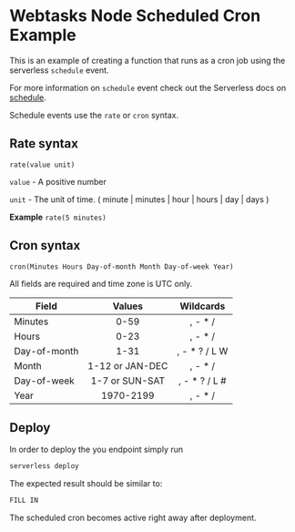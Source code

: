 <!--
title: Webtasks Scheduled Cron example in NodeJS
description: This is an example of creating a function that runs as a cron job using the serverless 'schedule' event.
layout: Doc
-->
# Webtasks Node Scheduled Cron Example

This is an example of creating a function that runs as a cron job using the serverless `schedule` event.

For more information on `schedule` event check out the Serverless docs on [schedule](https://serverless.com/framework/docs/providers/webtasks/events/schedule/).

Schedule events use the `rate` or `cron` syntax.

## Rate syntax

```pseudo
rate(value unit)
```

`value` - A positive number

`unit` - The unit of time. ( minute | minutes | hour | hours | day | days )

**Example** `rate(5 minutes)`

## Cron syntax

```pseudo
cron(Minutes Hours Day-of-month Month Day-of-week Year)
```

All fields are required and time zone is UTC only.

| Field         | Values         | Wildcards     |
| ------------- |:--------------:|:-------------:|
| Minutes       | 0-59           | , - * /       |
| Hours         | 0-23           | , - * /       |
| Day-of-month  | 1-31           | , - * ? / L W |
| Month         | 1-12 or JAN-DEC| , - * /       |
| Day-of-week   | 1-7 or SUN-SAT | , - * ? / L # |
| Year          | 1970-2199      | , - * /       |

## Deploy

In order to deploy the you endpoint simply run

```bash
serverless deploy
```

The expected result should be similar to:

```bash
FILL IN
```

The scheduled cron becomes active right away after deployment.
